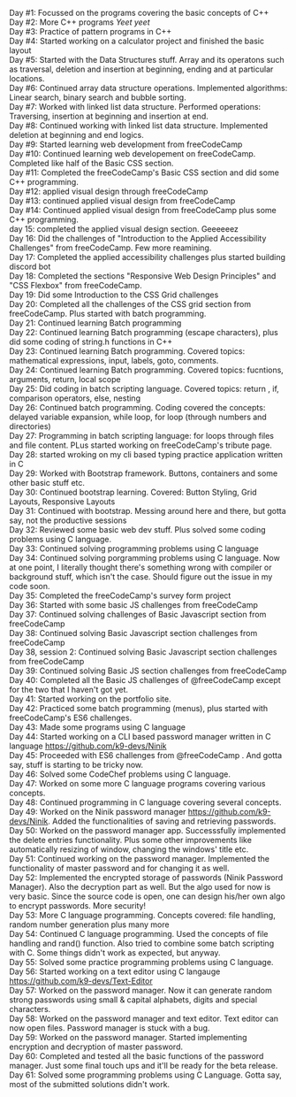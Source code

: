 Day #1: Focussed on the programs covering the basic concepts of C++ <br/>
Day #2: More C++ programs *Yeet yeet* <br/>
Day #3: Practice of pattern programs in C++ <br/>
Day #4: Started working on a calculator project and finished the basic layout <br/>
Day #5: Started with the Data Structures stuff. Array and its operatons such as traversal, deletion and insertion at beginning, ending and at particular locations. <br/>
Day #6: Continued array data structure operations. Implemented algorithms: Linear search, binary search and bubble sorting. <br/>
Day #7: Worked with linked list data structure. Performed operations: Traversing, insertion at beginning and insertion at end. <br/>
Day #8: Continued working with linked list data structure. Implemented deletion at beginning and end logics. <br/>
Day #9: Started learning web development from freeCodeCamp <br/>
Day #10: Continued learning web developement on freeCodeCamp. Completed like half of the Basic CSS section. <br/>
Day #11: Completed the freeCodeCamp's Basic CSS section and did some C++ programming. <br/>
Day #12: applied visual design through freeCodeCamp <br/>
Day #13: continued applied visual design from freeCodeCamp <br/>
Day #14: Continued applied visual design from freeCodeCamp plus some C++ programming. <br/>
day 15: completed the applied visual design section. Geeeeeez <br/>
Day 16: Did the challenges of "Introduction to the Applied Accessibility Challenges" from freeCodeCamp. Few more reamining. <br/>
Day 17: Completed the applied accessibility challenges plus started building discord bot <br/>
Day 18: Completed the sections "Responsive Web Design Principles" and "CSS Flexbox" from freeCodeCamp. <br/>
Day 19: Did some Introduction to the CSS Grid challenges <br/>
Day 20: Completed all the challenges of the CSS grid section from freeCodeCamp.  Plus started with batch programming. <br/>
Day 21: Continued learning Batch programming <br/>
Day 22: Continued learning Batch programming (escape characters), plus did some coding of string.h functions in C++ <br/>
Day 23: Continued learning Batch programming. Covered topics: mathematical expressions, input, labels, goto, comments. <br/>
Day 24: Continued learning Batch programming. Covered topics: fucntions, arguments, return, local scope <br/>
Day 25: Did coding in batch scripting language. Covered topics: return , if, comparison operators, else, nesting <br/>
Day 26: Continued batch programming. Coding covered the concepts: delayed variable expansion, while loop, for loop (through numbers and directories) <br/>
Day 27: Programming in batch scripting language: for loops through files and file content. PLus started working on freeCodeCamp's tribute page. <br/>
Day 28: started wroking on my cli based typing practice application written in C </br>
Day 29: Worked with Bootstrap framework. Buttons, containers and some other basic stuff etc. </br>
Day 30: Continued bootstrap learning. Covered: Button Styling, Grid Layouts, Responsive Layouts </br>
Day 31: Continued with bootstrap. Messing around here and there, but gotta say, not the productive sessions <br/>
Day 32: Reviewed some basic web dev stuff. Plus solved some coding problems using C language. <br/>
Day 33: Continued solving programming problems using C language <br/>
Day 34: Continued solving porgramming problems using C language. Now at one point, I literally thought there's something wrong with compiler or background stuff, which isn't the case. Should figure out the issue in my code soon.<br/>
Day 35: Completed the freeCodeCamp's survey form project <br/>
Day 36: Started with some basic JS challenges from freeCodeCamp <br/>
Day 37: Continued solving challenges of Basic Javascript section from freeCodeCamp <br/>
Day 38: Continued solving Basic Javascript section challenges from freeCodeCamp <br/>
Day 38, session 2: Continued solving Basic Javascript section challenges from freeCodeCamp <br/>
Day 39: Continued solving Basic JS section challenges from freeCodeCamp <br/>
Day 40: Completed all the Basic JS challenges of @freeCodeCamp except for the two that I haven't got yet. <br/>
Day 41: Started working on the portfolio site. <br/>
Day 42: Practiced some batch programming (menus), plus started with freeCodeCamp's ES6 challenges. <br>
Day 43: Made some programs using C language <br/>
Day 44: Started working on a CLI based password manager written in C language https://github.com/k9-devs/Ninik <br/>
Day 45: Proceeded with ES6 challenges from @freeCodeCamp . And gotta say, stuff is starting to be tricky now. <br>
Day 46: Solved some CodeChef problems using C language. <br>
Day 47: Worked on some more C language programs covering various concepts. <br>
Day 48: Continued programming in C language covering several concepts. <br>
Day 49: Worked on the Ninik password manager https://github.com/k9-devs/Ninik. Added the functionalities of saving and retrieving passwords. <br>
Day 50: Worked on the password manager app. Successsfully implemented the delete entries functionality. Plus some other improvements like automatically resizing of window, changing the windows' title etc. <br>
Day 51: Continued working on the password manager. Implemented the functionality of master password and for changing it as well. <br>
Day 52: Implemented the encrypted storage of passwords (Ninik Password Manager). Also the decryption part as well. But the algo used for now is very basic. Since the source code is open, one can design his/her own algo to encrypt passwords. More security! <br>
Day 53: More C language programming. Concepts covered: file handling, random number generation plus many more <br>
Day 54: Continued C language programming. Used the concepts of file handling and rand() function. Also tried to combine some batch scripting with C. Some things didn't work as expected, but anyway.<br>
Day 55: Solved some practice programming problems using C language. <br>
Day 56: Started working on a text editor using C langauge https://github.com/k9-devs/Text-Editor <br>
Day 57: Worked on the password manager. Now it can generate random strong passwords using small & capital alphabets, digits and special characters. <br>
Day 58: Worked on the password manager and text editor. Text editor can now open files. Password manager is stuck with a bug. <br>
Day 59: Worked on the password manager. Started implementing encryption and decryption of master password. <br>
Day 60: Completed and tested all the basic functions of the password manager. Just some final touch ups and it'll be ready for the beta release. <br>
Day 61: Solved some programming problems using C Language. Gotta say, most of the submitted solutions didn't work. <br>
